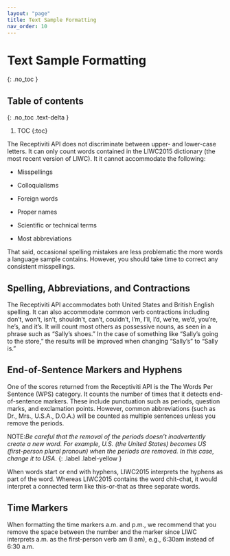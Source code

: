```yaml
---
layout: "page"
title: Text Sample Formatting
nav_order: 10
---
```


# Text Sample Formatting
{: .no_toc }

## Table of contents
{: .no_toc .text-delta }

1. TOC
{:toc}

The Receptiviti API does not discriminate between upper- and lower-case letters. It can only count words contained in the LIWC2015 dictionary (the most recent version of LIWC). It it cannot accommodate the following:

- Misspellings

- Colloquialisms

- Foreign words

- Proper names

- Scientific or technical terms

- Most abbreviations

That said, occasional spelling mistakes are less problematic the more words a language sample contains. However, you should take time to correct any consistent misspellings.

## Spelling, Abbreviations, and Contractions

The Receptiviti API accommodates both United States and British English spelling. It can also accommodate common verb contractions including don’t, won’t, isn’t, shouldn’t, can’t, couldn’t, I’m, I’ll, I’d, we’re, we’d, you’re, he’s, and it’s. It will count most others as possessive nouns, as seen in a phrase such as “Sally’s shoes.” In the case of something like “Sally’s going to the store,” the results will be improved when changing “Sally’s” to “Sally is.”

## End-of-Sentence Markers and Hyphens

One of the scores returned from the Receptiviti API is the The Words Per Sentence (WPS) category. It counts the number of times that it detects end-of-sentence markers. These include punctuation such as periods, question marks, and exclamation points. However, common abbreviations (such as Dr., Mrs., U.S.A., D.O.A.) will be counted as multiple sentences unless you remove the periods.

NOTE:_Be careful that the removal of the periods doesn’t inadvertently create a new word. For example, U.S. (the United States) becomes US (first-person plural pronoun) when the periods are removed. In this case, change it to USA_.
{: .label .label-yellow }


When words start or end with hyphens, LIWC2015 interprets the hyphens as part of the word. Whereas LIWC2015 contains the word chit-chat, it would interpret a connected term like this-or-that as three separate words.

## Time Markers

When formatting the time markers a.m. and p.m., we recommend that you remove the space between the number and the marker since LIWC interprets a.m. as the first-person verb am (I am), e.g., 6:30am instead of 6:30 a.m.
